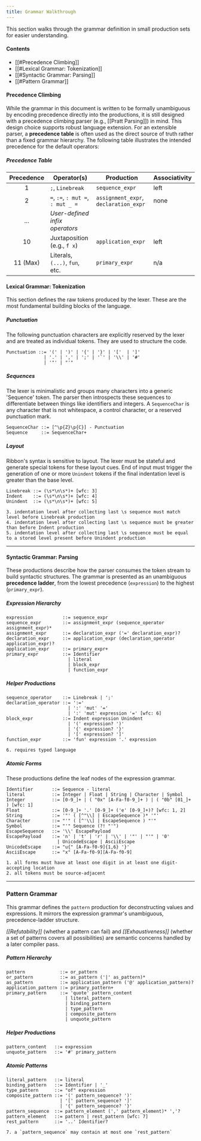 ```yaml
---
title: Grammar Walkthrough
---
```


This section walks through the grammar definition in small production sets for easier understanding.

#### Contents

* [[#Precedence Climbing]]
* [[#Lexical Grammar: Tokenization]]
* [[#Syntactic Grammar: Parsing]]
* [[#Pattern Grammar]]


#### Precedence Climbing

While the grammar in this document is written to be formally unambiguous by encoding precedence directly into the productions, it is still designed with a precedence climbing parser (e.g., [[Pratt Parsing]]) in mind. This design choice supports robust language extension. For an extensible parser, a **precedence table** is often used as the direct source of truth rather than a fixed grammar hierarchy. The following table illustrates the intended precedence for the default operators:

##### Precedence Table

| Precedence | Operator(s)                     | Production         | Associativity |
| :--------: | ------------------------------- | ------------------ | ------------- |
| 1          | `;`, `Linebreak`                | `sequence_expr`    | left          |
| 2          | `=`, `:=`, `: mut =`, `: mut _ =`| `assignment_expr`, `declaration_expr` | none          |
| ...        | *User-defined infix operators*  |                    |               |
| 10         | Juxtaposition (e.g., `f x`)     | `application_expr` | left          |
| 11 (Max)   | Literals, `(...)`, `fun`, etc.  | `primary_expr`     | n/a           |

#### Lexical Grammar: Tokenization
This section defines the raw tokens produced by the lexer. These are the most fundamental building blocks of the language.

##### Punctuation
The following punctuation characters are explicitly reserved by the lexer and are treated as individual tokens. They are used to structure the code.

```ebnf
Punctuation ::= '(' | ')' | '{' | '}' | '['  | ']'
              | '.' | ',' | ';' | '`' | '\\' | '#'
              | '"' | "'"
```

##### Sequences
The lexer is minimalistic and groups many characters into a generic 'Sequence' token. The parser then introspects these sequences to differentiate between things like identifiers and integers. A `SequenceChar` is any character that is not whitespace, a control character, or a reserved punctuation mark.

```ebnf
SequenceChar ::= [^\p{Z}\p{C}] - Punctuation
Sequence     ::= SequenceChar+
```

##### Layout
Ribbon's syntax is sensitive to layout. The lexer must be stateful and generate special tokens for these layout cues. End of input must trigger the generation of one or more `Unindent` tokens if the final indentation level is greater than the base level.

```ebnf
Linebreak ::= (\s*\n\s*)+ [wfc: 3]
Indent    ::= (\s*\n\s*)+ [wfc: 4]
Unindent  ::= (\s*\n\s*)+ [wfc: 5]
```

```
3. indentation level after collecting last \s sequence must match level before Linebreak production
4. indentation level after collecting last \s sequence must be greater than before Indent production
5. indentation level after collecting last \s sequence must be equal to a stored level present before Unindent production
```

---

#### Syntactic Grammar: Parsing
These productions describe how the parser consumes the token stream to build syntactic structures. The grammar is presented as an unambiguous **precedence ladder**, from the lowest precedence (`expression`) to the highest (`primary_expr`).

##### Expression Hierarchy
```ebnf
expression           ::= sequence_expr
sequence_expr        ::= assignment_expr (sequence_operator assignment_expr)*
assignment_expr      ::= declaration_expr ('=' declaration_expr)?
declaration_expr     ::= application_expr (declaration_operator application_expr)?
application_expr     ::= primary_expr+
primary_expr         ::= Identifier
                       | literal
                       | block_expr
                       | function_expr
```

##### Helper Productions
```ebnf
sequence_operator    ::= Linebreak | ';'
declaration_operator ::= ':='
                       | ':' 'mut' '='
                       | ':' 'mut' expression '=' [wfc: 6]
block_expr           ::= Indent expression Unindent
                       | '(' expression? ')'
                       | '{' expression? '}'
                       | '[' expression? ']'
function_expr        ::= 'fun' expression '.' expression
```

```
6. requires typed language
```

##### Atomic Forms
These productions define the leaf nodes of the expression grammar.
```ebnf
Identifier       ::= Sequence - literal
literal          ::= Integer | Float | String | Character | Symbol
Integer          ::= [0-9_]+ | ( "0x" [A-Fa-f0-9_]+ ) | ( "0b" [01_]+ ) [wfc: 1]
Float            ::= [0-9_]+ '.' [0-9_]+ ('e' [0-9_]+)? [wfc: 1, 2]
String           ::= '"' ( [^"\\] | EscapeSequence )* '"'
Character        ::= "'" ( [^'\\] | EscapeSequence ) "'"
Symbol           ::= "'" Sequence (?! "'")
EscapeSequence   ::= '\\' EscapePayload
EscapePayload    ::= 'n' | 't' | 'r' | '\\' | '"' | "'" | '0'
                   | UnicodeEscape | AsciiEscape
UnicodeEscape    ::= "u{" [A-Fa-f0-9]{1,6} '}'
AsciiEscape      ::= "x" [A-Fa-f0-9][A-Fa-f0-9]
```

```
1. all forms must have at least one digit in at least one digit-accepting location
2. all tokens must be source-adjacent
```

---

### Pattern Grammar

This grammar defines the `pattern` production for deconstructing values and expressions. It mirrors the expression grammar's unambiguous, precedence-ladder structure.

*[[Refutability]]* (whether a pattern can fail) and *[[Exhaustiveness]]* (whether a set of patterns covers all possibilities) are semantic concerns handled by a later compiler pass.

##### Pattern Hierarchy
```ebnf
pattern             ::= or_pattern
or_pattern          ::= as_pattern ('|' as_pattern)*
as_pattern          ::= application_pattern ('@' application_pattern)?
application_pattern ::= primary_pattern+
primary_pattern     ::= 'quote' pattern_content
                      | literal_pattern
                      | binding_pattern
                      | type_pattern
                      | composite_pattern
                      | unquote_pattern
```

##### Helper Productions
```ebnf
pattern_content   ::= expression
unquote_pattern   ::= '#' primary_pattern
```

##### Atomic Patterns
```ebnf
literal_pattern   ::= literal
binding_pattern   ::= Identifier | '_'
type_pattern      ::= "of" expression
composite_pattern ::= '(' pattern_sequence? ')'
                    | '[' pattern_sequence? ']'
                    | '{' pattern_sequence? '}'
pattern_sequence  ::= pattern_element (',' pattern_element)* ','?
pattern_element   ::= pattern | rest_pattern [wfc: 7]
rest_pattern      ::= '..' Identifier?
```

```
7. a `pattern_sequence` may contain at most one `rest_pattern`
```